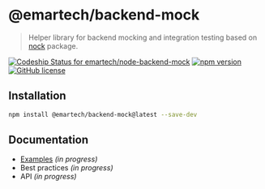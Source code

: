 # @emartech/backend-mock
> Helper library for backend mocking and integration testing based on [nock](https://github.com/nock/nock) package.

[![Codeship Status for emartech/node-backend-mock](https://app.codeship.com/projects/e8cd4770-53ec-0136-6b2e-5ea9ecf167ca/status?branch=master)](https://app.codeship.com/projects/294381) [![npm version](https://badge.fury.io/js/%40emartech%2Fbackend-mock.svg)](https://badge.fury.io/js/%40emartech%2Fbackend-mock) [![GitHub license](https://img.shields.io/github/license/emartech/node-backend-mock.svg)](https://github.com/emartech/node-backend-mock/blob/master/LICENSE)


## Installation

```bash
npm install @emartech/backend-mock@latest --save-dev
```

## Documentation

- [Examples](https://github.com/emartech/node-backend-mock/blob/master/docs/examples.md) *(in progress)*
- Best practices *(in progress)*
- API *(in progress)*
